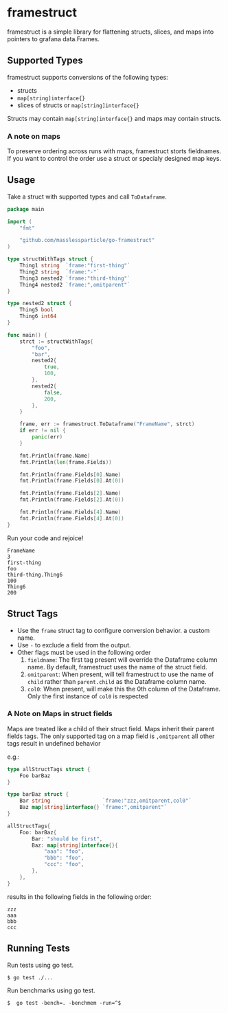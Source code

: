 # framestruct

framestruct is a simple library for flattening structs, slices, and maps
into pointers to grafana data.Frames.

## Supported Types

framestruct supports conversions of the following types:

- structs
- `map[string]interface{}`
- slices of structs or `map[string]interface{}`

Structs may contain `map[string]interface{}` and maps may contain structs.

### A note on maps

To preserve ordering across runs with maps, framestruct storts fieldnames.
If you want to control the order use a struct or specialy designed map keys.

## Usage

Take a struct with supported types and call `ToDataframe`.

```go
package main

import (
	"fmt"

	"github.com/masslessparticle/go-framestruct"
)

type structWithTags struct {
	Thing1 string  `frame:"first-thing"`
	Thing2 string  `frame:"-"`
	Thing3 nested2 `frame:"third-thing"`
	Thing4 nested2 `frame:",omitparent"`
}

type nested2 struct {
	Thing5 bool
	Thing6 int64
}

func main() {
	strct := structWithTags{
		"foo",
		"bar",
		nested2{
			true,
			100,
		},
		nested2{
			false,
			200,
		},
	}

	frame, err := framestruct.ToDataframe("FrameName", strct)
	if err != nil {
		panic(err)
	}

	fmt.Println(frame.Name)
	fmt.Println(len(frame.Fields))

	fmt.Println(frame.Fields[0].Name)
	fmt.Println(frame.Fields[0].At(0))

	fmt.Println(frame.Fields[2].Name)
	fmt.Println(frame.Fields[2].At(0))

	fmt.Println(frame.Fields[4].Name)
	fmt.Println(frame.Fields[4].At(0))
}
```

Run your code and rejoice!

```
FrameName
3
first-thing
foo
third-thing.Thing6
100
Thing6
200
```

## Struct Tags

- Use the `frame` struct tag to configure conversion behavior. a custom name.
- Use `-` to exclude a field from the output.
- Other flags must be used in the following order
  1. `fieldname`: The first tag present will override the Dataframe column name. By default, framestruct uses the name of the struct field.
  1. `omitparent`: When present, will tell framestruct to use the name of `child` rather than `parent.child` as the Dataframe column name.
  1. `col0`: When present, will make this the 0th column of the Dataframe. Only the first instance of `col0` is respected

### A Note on Maps in struct fields

Maps are treated like a child of their struct field. Maps inherit their parent fields tags. The only supported tag on a map field is `,omitparent`
all other tags result in undefined behavior

e.g.:

```go
type allStructTags struct {
	Foo barBaz
}

type barBaz struct {
	Bar string                 `frame:"zzz,omitparent,col0"`
	Baz map[string]interface{} `frame:",omitparent"`
}

allStructTags{
	Foo: barBaz{
		Bar: "should be first",
		Baz: map[string]interface{}{
			"aaa": "foo",
			"bbb": "foo",
			"ccc": "foo",
		},
	},
}
```

results in the following fields in the following order:

```
zzz
aaa
bbb
ccc
```

## Running Tests

Run tests using go test.

```
$ go test ./...
```

Run benchmarks using go test.

```
$  go test -bench=. -benchmem -run=^$
```
